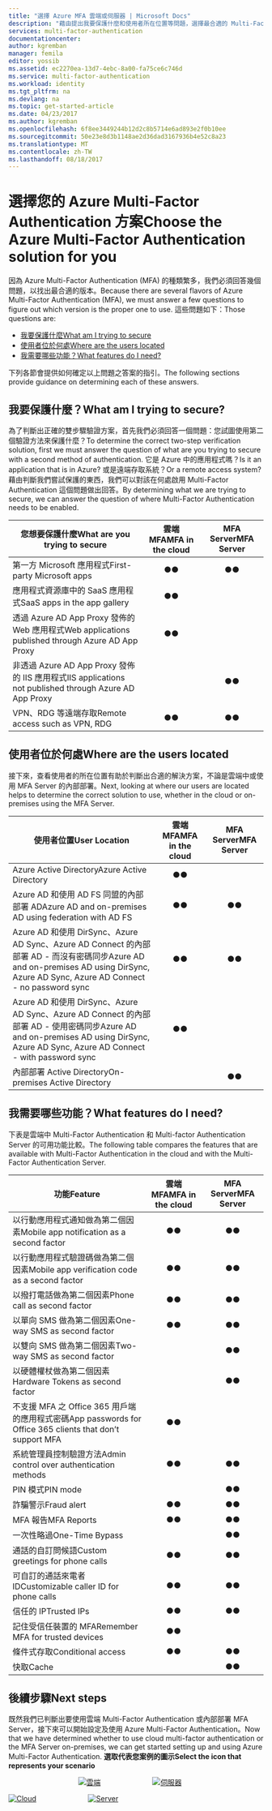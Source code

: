 ```yaml
---
title: "選擇 Azure MFA 雲端或伺服器 | Microsoft Docs"
description: "藉由提出我要保護什麼和使用者所在位置等問題，選擇最合適的 Multi-Factor Authentication 安全性解決方案。  然後選擇雲端、MFA Server 或 AD FS。"
services: multi-factor-authentication
documentationcenter: 
author: kgremban
manager: femila
editor: yossib
ms.assetid: ec2270ea-13d7-4ebc-8a00-fa75ce6c746d
ms.service: multi-factor-authentication
ms.workload: identity
ms.tgt_pltfrm: na
ms.devlang: na
ms.topic: get-started-article
ms.date: 04/23/2017
ms.author: kgremban
ms.openlocfilehash: 6f8ee3449244b12d2c8b5714e6ad893e2f0b10ee
ms.sourcegitcommit: 50e23e8d3b1148ae2d36dad3167936b4e52c8a23
ms.translationtype: MT
ms.contentlocale: zh-TW
ms.lasthandoff: 08/18/2017
---
```

# <a name="choose-the-azure-multi-factor-authentication-solution-for-you"></a><span data-ttu-id="5fe5f-104">選擇您的 Azure Multi-Factor Authentication 方案</span><span class="sxs-lookup"><span data-stu-id="5fe5f-104">Choose the Azure Multi-Factor Authentication solution for you</span></span>
<span data-ttu-id="5fe5f-105">因為 Azure Multi-Factor Authentication (MFA) 的種類繁多，我們必須回答幾個問題，以找出最合適的版本。</span><span class="sxs-lookup"><span data-stu-id="5fe5f-105">Because there are several flavors of Azure Multi-Factor Authentication (MFA), we must answer a few questions to figure out which version is the proper one to use.</span></span>  <span data-ttu-id="5fe5f-106">這些問題如下：</span><span class="sxs-lookup"><span data-stu-id="5fe5f-106">Those questions are:</span></span>

* [<span data-ttu-id="5fe5f-107">我要保護什麼</span><span class="sxs-lookup"><span data-stu-id="5fe5f-107">What am I trying to secure</span></span>](#what-am-i-trying-to-secure)
* [<span data-ttu-id="5fe5f-108">使用者位於何處</span><span class="sxs-lookup"><span data-stu-id="5fe5f-108">Where are the users located</span></span>](#where-are-the-users-located)
* [<span data-ttu-id="5fe5f-109">我需要哪些功能？</span><span class="sxs-lookup"><span data-stu-id="5fe5f-109">What features do I need?</span></span>](#what-featured-do-i-need)

<span data-ttu-id="5fe5f-110">下列各節會提供如何確定以上問題之答案的指引。</span><span class="sxs-lookup"><span data-stu-id="5fe5f-110">The following sections provide guidance on determining each of these answers.</span></span>

## <a name="what-am-i-trying-to-secure"></a><span data-ttu-id="5fe5f-111">我要保護什麼？</span><span class="sxs-lookup"><span data-stu-id="5fe5f-111">What am I trying to secure?</span></span>
<span data-ttu-id="5fe5f-112">為了判斷出正確的雙步驟驗證方案，首先我們必須回答一個問題：您試圖使用第二個驗證方法來保護什麼？</span><span class="sxs-lookup"><span data-stu-id="5fe5f-112">To determine the correct two-step verification solution, first we must answer the question of what are you trying to secure with a second method of authentication.</span></span>  <span data-ttu-id="5fe5f-113">它是 Azure 中的應用程式嗎？</span><span class="sxs-lookup"><span data-stu-id="5fe5f-113">Is it an application that is in Azure?</span></span>  <span data-ttu-id="5fe5f-114">或是遠端存取系統？</span><span class="sxs-lookup"><span data-stu-id="5fe5f-114">Or a remote access system?</span></span>  <span data-ttu-id="5fe5f-115">藉由判斷我們嘗試保護的東西，我們可以對該在何處啟用 Multi-Factor Authentication 這個問題做出回答。</span><span class="sxs-lookup"><span data-stu-id="5fe5f-115">By determining what we are trying to secure, we can answer the question of where Multi-Factor Authentication needs to be enabled.</span></span>  

| <span data-ttu-id="5fe5f-116">您想要保護什麼</span><span class="sxs-lookup"><span data-stu-id="5fe5f-116">What are you trying to secure</span></span> | <span data-ttu-id="5fe5f-117">雲端 MFA</span><span class="sxs-lookup"><span data-stu-id="5fe5f-117">MFA in the cloud</span></span> | <span data-ttu-id="5fe5f-118">MFA Server</span><span class="sxs-lookup"><span data-stu-id="5fe5f-118">MFA Server</span></span> |
| --- |:---:|:---:|
| <span data-ttu-id="5fe5f-119">第一方 Microsoft 應用程式</span><span class="sxs-lookup"><span data-stu-id="5fe5f-119">First-party Microsoft apps</span></span> |<span data-ttu-id="5fe5f-120">●</span><span class="sxs-lookup"><span data-stu-id="5fe5f-120">●</span></span> |<span data-ttu-id="5fe5f-121">●</span><span class="sxs-lookup"><span data-stu-id="5fe5f-121">●</span></span> |
| <span data-ttu-id="5fe5f-122">應用程式資源庫中的 SaaS 應用程式</span><span class="sxs-lookup"><span data-stu-id="5fe5f-122">SaaS apps in the app gallery</span></span> |<span data-ttu-id="5fe5f-123">●</span><span class="sxs-lookup"><span data-stu-id="5fe5f-123">●</span></span> |  |
| <span data-ttu-id="5fe5f-124">透過 Azure AD App Proxy 發佈的 Web 應用程式</span><span class="sxs-lookup"><span data-stu-id="5fe5f-124">Web applications published through Azure AD App Proxy</span></span> |<span data-ttu-id="5fe5f-125">●</span><span class="sxs-lookup"><span data-stu-id="5fe5f-125">●</span></span> |  |
| <span data-ttu-id="5fe5f-126">非透過 Azure AD App Proxy 發佈的 IIS 應用程式</span><span class="sxs-lookup"><span data-stu-id="5fe5f-126">IIS applications not published through Azure AD App Proxy</span></span> | |<span data-ttu-id="5fe5f-127">●</span><span class="sxs-lookup"><span data-stu-id="5fe5f-127">●</span></span> |
| <span data-ttu-id="5fe5f-128">VPN、RDG 等遠端存取</span><span class="sxs-lookup"><span data-stu-id="5fe5f-128">Remote access such as VPN, RDG</span></span> | <span data-ttu-id="5fe5f-129">●</span><span class="sxs-lookup"><span data-stu-id="5fe5f-129">●</span></span> | <span data-ttu-id="5fe5f-130">●</span><span class="sxs-lookup"><span data-stu-id="5fe5f-130">●</span></span> |

## <a name="where-are-the-users-located"></a><span data-ttu-id="5fe5f-131">使用者位於何處</span><span class="sxs-lookup"><span data-stu-id="5fe5f-131">Where are the users located</span></span>
<span data-ttu-id="5fe5f-132">接下來，查看使用者的所在位置有助於判斷出合適的解決方案，不論是雲端中或使用 MFA Server 的內部部署。</span><span class="sxs-lookup"><span data-stu-id="5fe5f-132">Next, looking at where our users are located helps to determine the correct solution to use, whether in the cloud or on-premises using the MFA Server.</span></span>

| <span data-ttu-id="5fe5f-133">使用者位置</span><span class="sxs-lookup"><span data-stu-id="5fe5f-133">User Location</span></span> | <span data-ttu-id="5fe5f-134">雲端 MFA</span><span class="sxs-lookup"><span data-stu-id="5fe5f-134">MFA in the cloud</span></span> | <span data-ttu-id="5fe5f-135">MFA Server</span><span class="sxs-lookup"><span data-stu-id="5fe5f-135">MFA Server</span></span> |
| --- |:---:|:---:|
| <span data-ttu-id="5fe5f-136">Azure Active Directory</span><span class="sxs-lookup"><span data-stu-id="5fe5f-136">Azure Active Directory</span></span> |<span data-ttu-id="5fe5f-137">●</span><span class="sxs-lookup"><span data-stu-id="5fe5f-137">●</span></span> | |
| <span data-ttu-id="5fe5f-138">Azure AD 和使用 AD FS 同盟的內部部署 AD</span><span class="sxs-lookup"><span data-stu-id="5fe5f-138">Azure AD and on-premises AD using federation with AD FS</span></span> |<span data-ttu-id="5fe5f-139">●</span><span class="sxs-lookup"><span data-stu-id="5fe5f-139">●</span></span> |<span data-ttu-id="5fe5f-140">●</span><span class="sxs-lookup"><span data-stu-id="5fe5f-140">●</span></span> |
| <span data-ttu-id="5fe5f-141">Azure AD 和使用 DirSync、Azure AD Sync、Azure AD Connect 的內部部署 AD - 而沒有密碼同步</span><span class="sxs-lookup"><span data-stu-id="5fe5f-141">Azure AD and on-premises AD using DirSync, Azure AD Sync, Azure AD Connect - no password sync</span></span> |<span data-ttu-id="5fe5f-142">●</span><span class="sxs-lookup"><span data-stu-id="5fe5f-142">●</span></span> |<span data-ttu-id="5fe5f-143">●</span><span class="sxs-lookup"><span data-stu-id="5fe5f-143">●</span></span> |
| <span data-ttu-id="5fe5f-144">Azure AD 和使用 DirSync、Azure AD Sync、Azure AD Connect 的內部部署 AD - 使用密碼同步</span><span class="sxs-lookup"><span data-stu-id="5fe5f-144">Azure AD and on-premises AD using DirSync, Azure AD Sync, Azure AD Connect - with password sync</span></span> |<span data-ttu-id="5fe5f-145">●</span><span class="sxs-lookup"><span data-stu-id="5fe5f-145">●</span></span> | |
| <span data-ttu-id="5fe5f-146">內部部署 Active Directory</span><span class="sxs-lookup"><span data-stu-id="5fe5f-146">On-premises Active Directory</span></span> | |<span data-ttu-id="5fe5f-147">●</span><span class="sxs-lookup"><span data-stu-id="5fe5f-147">●</span></span> |

## <a name="what-features-do-i-need"></a><span data-ttu-id="5fe5f-148">我需要哪些功能？</span><span class="sxs-lookup"><span data-stu-id="5fe5f-148">What features do I need?</span></span>
<span data-ttu-id="5fe5f-149">下表是雲端中 Multi-Factor Authentication 和 Multi-factor Authentication Server 的可用功能比較。</span><span class="sxs-lookup"><span data-stu-id="5fe5f-149">The following table compares the features that are available with Multi-Factor Authentication in the cloud and with the Multi-Factor Authentication Server.</span></span>

| <span data-ttu-id="5fe5f-150">功能</span><span class="sxs-lookup"><span data-stu-id="5fe5f-150">Feature</span></span> | <span data-ttu-id="5fe5f-151">雲端 MFA</span><span class="sxs-lookup"><span data-stu-id="5fe5f-151">MFA in the cloud</span></span> | <span data-ttu-id="5fe5f-152">MFA Server</span><span class="sxs-lookup"><span data-stu-id="5fe5f-152">MFA Server</span></span> |
| --- |:---:|:---:|
| <span data-ttu-id="5fe5f-153">以行動應用程式通知做為第二個因素</span><span class="sxs-lookup"><span data-stu-id="5fe5f-153">Mobile app notification as a second factor</span></span> | <span data-ttu-id="5fe5f-154">●</span><span class="sxs-lookup"><span data-stu-id="5fe5f-154">●</span></span> | <span data-ttu-id="5fe5f-155">●</span><span class="sxs-lookup"><span data-stu-id="5fe5f-155">●</span></span> |
| <span data-ttu-id="5fe5f-156">以行動應用程式驗證碼做為第二個因素</span><span class="sxs-lookup"><span data-stu-id="5fe5f-156">Mobile app verification code as a second factor</span></span> | <span data-ttu-id="5fe5f-157">●</span><span class="sxs-lookup"><span data-stu-id="5fe5f-157">●</span></span> | <span data-ttu-id="5fe5f-158">●</span><span class="sxs-lookup"><span data-stu-id="5fe5f-158">●</span></span> |
| <span data-ttu-id="5fe5f-159">以撥打電話做為第二個因素</span><span class="sxs-lookup"><span data-stu-id="5fe5f-159">Phone call as second factor</span></span> | <span data-ttu-id="5fe5f-160">●</span><span class="sxs-lookup"><span data-stu-id="5fe5f-160">●</span></span> | <span data-ttu-id="5fe5f-161">●</span><span class="sxs-lookup"><span data-stu-id="5fe5f-161">●</span></span> |
| <span data-ttu-id="5fe5f-162">以單向 SMS 做為第二個因素</span><span class="sxs-lookup"><span data-stu-id="5fe5f-162">One-way SMS as second factor</span></span> | <span data-ttu-id="5fe5f-163">●</span><span class="sxs-lookup"><span data-stu-id="5fe5f-163">●</span></span> | <span data-ttu-id="5fe5f-164">●</span><span class="sxs-lookup"><span data-stu-id="5fe5f-164">●</span></span> |
| <span data-ttu-id="5fe5f-165">以雙向 SMS 做為第二個因素</span><span class="sxs-lookup"><span data-stu-id="5fe5f-165">Two-way SMS as second factor</span></span> | | <span data-ttu-id="5fe5f-166">●</span><span class="sxs-lookup"><span data-stu-id="5fe5f-166">●</span></span> |
| <span data-ttu-id="5fe5f-167">以硬體權杖做為第二個因素</span><span class="sxs-lookup"><span data-stu-id="5fe5f-167">Hardware Tokens as second factor</span></span> | | <span data-ttu-id="5fe5f-168">●</span><span class="sxs-lookup"><span data-stu-id="5fe5f-168">●</span></span> |
| <span data-ttu-id="5fe5f-169">不支援 MFA 之 Office 365 用戶端的應用程式密碼</span><span class="sxs-lookup"><span data-stu-id="5fe5f-169">App passwords for Office 365 clients that don’t support MFA</span></span> | <span data-ttu-id="5fe5f-170">●</span><span class="sxs-lookup"><span data-stu-id="5fe5f-170">●</span></span> | |
| <span data-ttu-id="5fe5f-171">系統管理員控制驗證方法</span><span class="sxs-lookup"><span data-stu-id="5fe5f-171">Admin control over authentication methods</span></span> | <span data-ttu-id="5fe5f-172">●</span><span class="sxs-lookup"><span data-stu-id="5fe5f-172">●</span></span> | <span data-ttu-id="5fe5f-173">●</span><span class="sxs-lookup"><span data-stu-id="5fe5f-173">●</span></span> |
| <span data-ttu-id="5fe5f-174">PIN 模式</span><span class="sxs-lookup"><span data-stu-id="5fe5f-174">PIN mode</span></span> | | <span data-ttu-id="5fe5f-175">●</span><span class="sxs-lookup"><span data-stu-id="5fe5f-175">●</span></span> |
| <span data-ttu-id="5fe5f-176">詐騙警示</span><span class="sxs-lookup"><span data-stu-id="5fe5f-176">Fraud alert</span></span> |<span data-ttu-id="5fe5f-177">●</span><span class="sxs-lookup"><span data-stu-id="5fe5f-177">●</span></span> | <span data-ttu-id="5fe5f-178">●</span><span class="sxs-lookup"><span data-stu-id="5fe5f-178">●</span></span> |
| <span data-ttu-id="5fe5f-179">MFA 報告</span><span class="sxs-lookup"><span data-stu-id="5fe5f-179">MFA Reports</span></span> |<span data-ttu-id="5fe5f-180">●</span><span class="sxs-lookup"><span data-stu-id="5fe5f-180">●</span></span> | <span data-ttu-id="5fe5f-181">●</span><span class="sxs-lookup"><span data-stu-id="5fe5f-181">●</span></span> |
| <span data-ttu-id="5fe5f-182">一次性略過</span><span class="sxs-lookup"><span data-stu-id="5fe5f-182">One-Time Bypass</span></span> | | <span data-ttu-id="5fe5f-183">●</span><span class="sxs-lookup"><span data-stu-id="5fe5f-183">●</span></span> |
| <span data-ttu-id="5fe5f-184">通話的自訂問候語</span><span class="sxs-lookup"><span data-stu-id="5fe5f-184">Custom greetings for phone calls</span></span> | <span data-ttu-id="5fe5f-185">●</span><span class="sxs-lookup"><span data-stu-id="5fe5f-185">●</span></span> | <span data-ttu-id="5fe5f-186">●</span><span class="sxs-lookup"><span data-stu-id="5fe5f-186">●</span></span> |
| <span data-ttu-id="5fe5f-187">可自訂的通話來電者 ID</span><span class="sxs-lookup"><span data-stu-id="5fe5f-187">Customizable caller ID for phone calls</span></span> | <span data-ttu-id="5fe5f-188">●</span><span class="sxs-lookup"><span data-stu-id="5fe5f-188">●</span></span> | <span data-ttu-id="5fe5f-189">●</span><span class="sxs-lookup"><span data-stu-id="5fe5f-189">●</span></span> |
| <span data-ttu-id="5fe5f-190">信任的 IP</span><span class="sxs-lookup"><span data-stu-id="5fe5f-190">Trusted IPs</span></span> | <span data-ttu-id="5fe5f-191">●</span><span class="sxs-lookup"><span data-stu-id="5fe5f-191">●</span></span> | <span data-ttu-id="5fe5f-192">●</span><span class="sxs-lookup"><span data-stu-id="5fe5f-192">●</span></span> |
| <span data-ttu-id="5fe5f-193">記住受信任裝置的 MFA</span><span class="sxs-lookup"><span data-stu-id="5fe5f-193">Remember MFA for trusted devices</span></span> | <span data-ttu-id="5fe5f-194">●</span><span class="sxs-lookup"><span data-stu-id="5fe5f-194">●</span></span> | |
| <span data-ttu-id="5fe5f-195">條件式存取</span><span class="sxs-lookup"><span data-stu-id="5fe5f-195">Conditional access</span></span> | <span data-ttu-id="5fe5f-196">●</span><span class="sxs-lookup"><span data-stu-id="5fe5f-196">●</span></span> | <span data-ttu-id="5fe5f-197">●</span><span class="sxs-lookup"><span data-stu-id="5fe5f-197">●</span></span> |
| <span data-ttu-id="5fe5f-198">快取</span><span class="sxs-lookup"><span data-stu-id="5fe5f-198">Cache</span></span> |  | <span data-ttu-id="5fe5f-199">●</span><span class="sxs-lookup"><span data-stu-id="5fe5f-199">●</span></span> |

## <a name="next-steps"></a><span data-ttu-id="5fe5f-200">後續步驟</span><span class="sxs-lookup"><span data-stu-id="5fe5f-200">Next steps</span></span>

<span data-ttu-id="5fe5f-201">既然我們已判斷出要使用雲端 Multi-Factor Authentication 或內部部署 MFA Server，接下來可以開始設定及使用 Azure Multi-Factor Authentication。</span><span class="sxs-lookup"><span data-stu-id="5fe5f-201">Now that we have determined whether to use cloud multi-factor authentication or the MFA Server on-premises, we can get started setting up and using Azure Multi-Factor Authentication.</span></span> <span data-ttu-id="5fe5f-202">**選取代表您案例的圖示**</span><span class="sxs-lookup"><span data-stu-id="5fe5f-202">**Select the icon that represents your scenario**</span></span>

<center>




<span data-ttu-id="5fe5f-203">[![雲端](./media/multi-factor-authentication-get-started/cloud2.png)](multi-factor-authentication-get-started-cloud.md)  &nbsp;&nbsp;&nbsp;&nbsp;&nbsp;&nbsp;&nbsp;&nbsp;&nbsp;&nbsp;&nbsp;&nbsp;&nbsp;&nbsp;&nbsp;&nbsp;&nbsp;&nbsp;&nbsp;&nbsp;&nbsp;&nbsp;&nbsp;&nbsp;&nbsp;[![伺服器](./media/multi-factor-authentication-get-started/server2.png)](multi-factor-authentication-get-started-server.md) &nbsp;&nbsp;&nbsp;&nbsp;&nbsp; </center></span><span class="sxs-lookup"><span data-stu-id="5fe5f-203">[![Cloud](./media/multi-factor-authentication-get-started/cloud2.png)](multi-factor-authentication-get-started-cloud.md)  &nbsp;&nbsp;&nbsp;&nbsp;&nbsp;&nbsp;&nbsp;&nbsp;&nbsp;&nbsp;&nbsp;&nbsp;&nbsp;&nbsp;&nbsp;&nbsp;&nbsp;&nbsp;&nbsp;&nbsp;&nbsp;&nbsp;&nbsp;&nbsp;&nbsp;[![Server](./media/multi-factor-authentication-get-started/server2.png)](multi-factor-authentication-get-started-server.md) &nbsp;&nbsp;&nbsp;&nbsp;&nbsp; </center></span></span>
